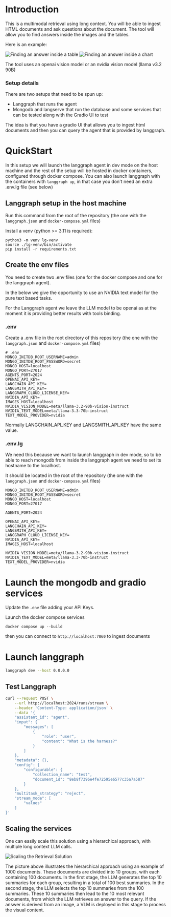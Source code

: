 # Introduction

This is a multimodal retrieval using long context. You will be able to ingest HTML documents and ask questions about the document. The tool will allow you to find answers inside the images and the tables.

Here is an example:

![Finding an answer inside a table](assets/table_example.png)
![Finding an answer inside a chart](assets/image_example.png)

The tool uses an openai vision model or an nvidia vision model (llama v3.2 90B)


### Setup details

There are two setups that need to be spun up:

- Langgraph that runs the agent
- Mongodb and langserve that run the database and some services that can be tested along with the Gradio UI to test

The idea is that you have a gradio UI that allows you to ingest html documents and then you can query the agent that is provided by langgraph.



# QuickStart

In this setup we will launch the langgraph agent in dev mode on the host machine and the rest of the setup will be hosted in docker containers, configured through docker compose.
You can also launch langgraph with the containers with `langgraph up`, in that case you don't need an extra .env.lg file (see below)

## Langgraph setup in the host machine

Run this command from the root of the repository (the one with the  `langgraph.json` and `docker-compose.yml` files)


Install a venv (python >= 3.11 is required):


```shell
python3 -m venv lg-venv
source ./lg-venv/bin/activate
pip install -r requirements.txt
```


## Create the env files


You need to create two .env files (one for the docker compose and one for the langgraph agent).

In the below we give the opportunity to use an NVIDIA text model for the pure text based tasks.

For the Langgraph agent we leave the LLM model to be openai as at the moment it is providing better results with tools binding.


### .env

Create a .env file in the root directory of this repository (the one with the `langgraph.json` and `docker-compose.yml` files)

```shell
# .env
MONGO_INITDB_ROOT_USERNAME=admin
MONGO_INITDB_ROOT_PASSWORD=secret
MONGO_HOST=localhost
MONGO_PORT=27017
AGENTS_PORT=2024
OPENAI_API_KEY=
LANGCHAIN_API_KEY=
LANGSMITH_API_KEY=
LANGGRAPH_CLOUD_LICENSE_KEY=
NVIDIA_API_KEY=
IMAGES_HOST=localhost
NVIDIA_VISION_MODEL=meta/llama-3.2-90b-vision-instruct
NVIDIA_TEXT_MODEL=meta/llama-3.3-70b-instruct
TEXT_MODEL_PROVIDER=nvidia
```

Normally LANGCHAIN_API_KEY and LANGSMITH_API_KEY have the same value.


### .env.lg

We need this because we want to launch langgraph in dev mode, so to be able to reach mongodb from inside the langgraph agent we need to set its hostname to the localhost. 

It should be located in the root of the repository (the one with the `langgraph.json` and `docker-compose.yml` files)

```shell
MONGO_INITDB_ROOT_USERNAME=admin
MONGO_INITDB_ROOT_PASSWORD=secret
MONGO_HOST=localhost
MONGO_PORT=27017

AGENTS_PORT=2024

OPENAI_API_KEY=
LANGCHAIN_API_KEY=
LANGSMITH_API_KEY=
LANGGRAPH_CLOUD_LICENSE_KEY=
NVIDIA_API_KEY=
IMAGES_HOST=localhost

NVIDIA_VISION_MODEL=meta/llama-3.2-90b-vision-instruct
NVIDIA_TEXT_MODEL=meta/llama-3.3-70b-instruct
TEXT_MODEL_PROVIDER=nvidia

```

# Launch the mongodb and gradio services

Update the `.env` file adding your API Keys.

Launch the docker compose services

```shell
docker compose up --build
```
then you can connect to `http://localhost:7860` to ingest documents

# Launch langgraph

```bash
langgraph dev --host 0.0.0.0
```

## Test Langgraph

```bash
curl --request POST \
    --url http://localhost:2024/runs/stream \
    --header 'Content-Type: application/json' \
    --data '{
    "assistant_id": "agent",
    "input": {
        "messages": [
            {
                "role": "user",
                "content": "What is the harness?"
            }
        ]
    },
    "metadata": {},
    "config": {
        "configurable": {
            "collection_name": "test",
            "document_id": "8eb8f7396e4fe72595e6577c35a7a587"
        }
    },
    "multitask_strategy": "reject",
    "stream_mode": [
        "values"
    ]
}'

```


## Scaling the services

One can easily scale this solution using a hierarchical approach, with multiple long context LLM calls. 

![Scaling the Retrieval Solution](assets/hierarchical_approach.png)

The picture above illustrates the hierarchical approach using an example of 1000 documents. These documents are divided into 10 groups, with each containing 100 documents. In the first stage, the LLM generates the top 10 summaries for each group, resulting in a total of 100 best summaries. In the second stage, the LLM selects the top 10 summaries from the 100 summaries. These 10 summaries then lead to the 10 most relevant documents, from which the LLM retrieves an answer to the query. If the answer is derived from an image, a VLM is deployed in this stage to process the visual content.



